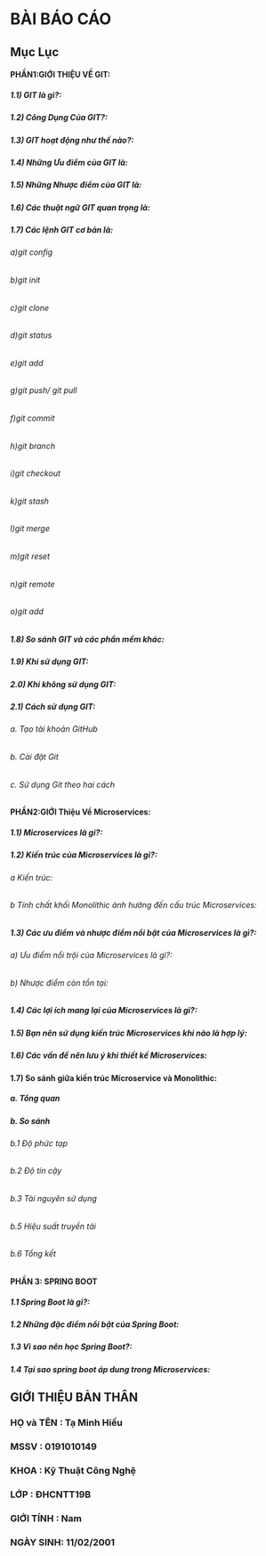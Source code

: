 # **BÀI BÁO CÁO**
## Mục Lục
#### **PHẦN1:GIỚI THIỆU VỀ GIT:**
##### 1.1) GIT là gì?:
##### 1.2) Công Dụng Của GIT?:
##### 1.3) GIT hoạt động như thế nào?:
##### 1.4) Những Ưu điểm của GIT là:
##### 1.5) Những Nhược điểm của GIT là:
##### 1.6) Các thuật ngữ GIT quan trọng là:
##### 1.7) Các lệnh GIT cơ bản là:
###### a)git config
###### b)git init
###### c)git clone
###### d)git status
###### e)git add
###### g)git push/ git pull
###### f)git commit
###### h)git branch
###### i)git checkout
###### k)git stash
###### l)git merge
###### m)git reset
###### n)git remote
###### o)git add
##### 1.8) So sánh GIT và các phần mềm khác:
##### 1.9) Khi sử dụng GIT:
##### 2.0) Khi không sử dụng GIT:
##### 2.1) Cách sử dụng GIT:
###### a. Tạo tài khoản GitHub
###### b. Cài đặt Git
###### c. Sử dụng Git theo hai cách
#### **PHẦN2:GIỚI Thiệu Về Microservices:**
##### 1.1) Microservices là gi?:
##### 1.2) Kiến trúc của Microservices là gì?:
###### a Kiến trúc:
###### b Tính chất khối Monolithic ảnh hưởng đến cấu trúc Microservices:
##### 1.3) Các ưu điểm và nhược điểm nổi bật của Microservices là gì?:
###### a) Ưu điểm nổi trội của Microservices là gì?:
###### b) Nhược điểm còn tồn tại:
##### 1.4) Các lợi ích mang lại của Microservices là gì?:
##### 1.5) Bạn nên sử dụng kiến trúc Microservices khi nào là hợp lý:
##### 1.6) Các vấn đề nên lưu ý khi thiết kế Microservices:
#### 1.7) So sánh giữa kiến trúc Microservice và Monolithic:
##### a. Tổng quan
##### b. So sánh
###### b.1 Độ phức tạp
###### b.2 Độ tin cậy
###### b.3 Tài nguyên sử dụng
###### b.5 Hiệu suất truyền tải
###### b.6 Tổng kết
#### **PHẦN 3: SPRING BOOT**
##### 1.1 Spring Boot là gì?:
##### 1.2 Những đặc điểm nổi bật của Spring Boot:
##### 1.3 Vì sao nên học Spring Boot?:
##### 1.4 Tại sao spring boot áp dung trong Microservices:
## GIỚI THIỆU BẢN THÂN
### **HỌ và TÊN** : Tạ Minh Hiếu
### **MSSV** : 0191010149
### **KHOA** : Kỹ Thuật Công Nghệ
### **LỚP** : ĐHCNTT19B
### **GIỚI TÍNH** : Nam
### **NGÀY SINH**: 11/02/2001









